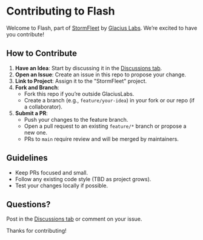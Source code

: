 # Contributing to Flash

Welcome to Flash, part of [StormFleet](https://github.com/Glacius-Labs/projects/1) by [Glacius Labs](https://github.com/Glacius-Labs). We’re excited to have you contribute!

## How to Contribute
1. **Have an Idea**: Start by discussing it in the [Discussions tab](#discussions).
2. **Open an Issue**: Create an issue in this repo to propose your change.
3. **Link to Project**: Assign it to the "StormFleet" project.
4. **Fork and Branch**:  
   - Fork this repo if you’re outside GlaciusLabs.  
   - Create a branch (e.g., `feature/your-idea`) in your fork or our repo (if a collaborator).
5. **Submit a PR**:  
   - Push your changes to the feature branch.  
   - Open a pull request to an existing `feature/*` branch or propose a new one.  
   - PRs to `main` require review and will be merged by maintainers.

## Guidelines
- Keep PRs focused and small.
- Follow any existing code style (TBD as project grows).
- Test your changes locally if possible.

## Questions?
Post in the [Discussions tab](#discussions) or comment on your issue.

Thanks for contributing!
